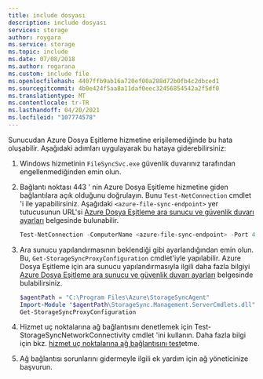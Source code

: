 ```yaml
---
title: include dosyası
description: include dosyası
services: storage
author: roygara
ms.service: storage
ms.topic: include
ms.date: 07/08/2018
ms.author: rogarana
ms.custom: include file
ms.openlocfilehash: 4407ffb9ab16a720ef00a288d72b0fb4c2dbced1
ms.sourcegitcommit: 4b0e424f5aa8a11daf0eec32456854542a2f5df0
ms.translationtype: MT
ms.contentlocale: tr-TR
ms.lasthandoff: 04/20/2021
ms.locfileid: "107774578"
---
```

Sunucudan Azure Dosya Eşitleme hizmetine erişilemediğinde bu hata oluşabilir. Aşağıdaki adımları uygulayarak bu hataya giderebilirsiniz:

1. Windows hizmetinin `FileSyncSvc.exe` güvenlik duvarınız tarafından engellenmediğinden emin olun.
2. Bağlantı noktası 443 ' nin Azure Dosya Eşitleme hizmetine giden bağlantılara açık olduğunu doğrulayın. Bunu `Test-NetConnection` cmdlet 'i ile yapabilirsiniz. Aşağıdaki `<azure-file-sync-endpoint>` yer tutucusunun URL'si [Azure Dosya Eşitleme ara sunucu ve güvenlik duvarı ayarları](../articles/storage/file-sync/file-sync-firewall-and-proxy.md#firewall) belgesinde bulunabilir. 

    ```powershell
    Test-NetConnection -ComputerName <azure-file-sync-endpoint> -Port 443
    ```

3. Ara sunucu yapılandırmasının beklendiği gibi ayarlandığından emin olun. Bu, `Get-StorageSyncProxyConfiguration` cmdlet'iyle yapılabilir. Azure Dosya Eşitleme için ara sunucu yapılandırmasıyla ilgili daha fazla bilgiyi [Azure Dosya Eşitleme ara sunucu ve güvenlik duvarı ayarları](../articles/storage/file-sync/file-sync-firewall-and-proxy.md#firewall) belgesinde bulabilirsiniz.

    ```powershell
    $agentPath = "C:\Program Files\Azure\StorageSyncAgent"
    Import-Module "$agentPath\StorageSync.Management.ServerCmdlets.dll"
    Get-StorageSyncProxyConfiguration
    ```
4. Hizmet uç noktalarına ağ bağlantısını denetlemek için Test-StorageSyncNetworkConnectivity cmdlet 'ini kullanın. Daha fazla bilgi için bkz. [hizmet uç noktalarına ağ bağlantısını test](../articles/storage/file-sync/file-sync-firewall-and-proxy.md#test-network-connectivity-to-service-endpoints)etme.    

5. Ağ bağlantısı sorunlarını gidermeyle ilgili ek yardım için ağ yöneticinize başvurun.